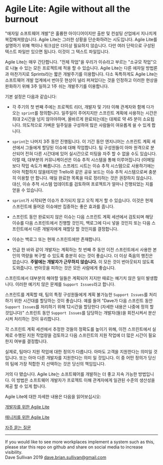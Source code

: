 # Agile Lite: Agile without all the burnout

"애자일 소프트웨어 개발"은 훌륭한 아이디어이지만 출판 및 컨설팅 산업에서 지나치게 복잡해져왔습니다. Agile Lite는 그러한 상황을 단순화하려는 시도입니다. Agile Lite를 설명하기 위해 책이나 워크샵은 더이상 필요하지 않습니다. 다만 여러 단락으로 구성된 텍스트 파일만 있으면 됩니다. 이것이 그 텍스트 파일입니다.

Agile Lite는 매우 간단합니다. "전체 작업"을 우리가 이슈라고 부르는 "소규모 작업"으로 나눌 수 있는 모든 프로젝트에 적용 할 수 있습니다. Agile Lite는 다른 에자일 방법론과 마찬가지로 Sprints라는 짧은 개발주기를 이용합니다. 다소 독특하게도 Agile Lite는 소프트웨어 개발 업계에서 번아웃 현상이 널리 퍼져있다는 것을 인정하고 이러한 현상을 완화하기 위해 3주 일하고 1주 쉬는 개발주기를 이용합니다.

기본 설정은 다음과 같습니다:

* 각 주기의 첫 번째 주에는 프로젝트 리더, 개발자 및 기타 이해 관계자와 함께 다가오는 `sprint`를 정의합니다. 일주일이 주어지지만 스프린트 계획에 사용하는 시간은 최대 2시간을 넘지 않아야하며, 올바르게 완료되는데는 대체로 약 45 분이 소요됩니다. 의도적으로 가벼운 일주일을 구성하여 많은 사람들이 여유롭게 쉴 수 있게 합니다.

* `sprint`는 나머지 3주 동안 진행됩니다. 이 기간 동안 엔지니어는 스프린트 계획 세션에서 그들에게 할당된 이슈에 대해 작업합니다. 팀 구성원들이 아마 원격으로 분산되어 전혀 다른 시간대에 있어 실시간으로 미팅을 자주 할 수 없을 수도 있습니다. 이럴 때, 대부분의 커뮤니케이션은 이슈 추적 시스템을 통해 이루어집니다 (이메일보다 작업 속도가 빠릅니다). 스프레드 시트는 이슈 추적 시스템으로 사용하기에는 아마 적합하지 않을테지만 Trello와 같은 공유 보드는 이슈 추적 시스템으로써 충분히 이용할 만 합니다. 매일 완료한 목록을 따로 정리하는 것은 권장하지 않습니다. 대신, 이슈 추적 시스템 업데이트를 검토하여 프로젝트가 얼마나 진행되었는 지를 얻을 수 있습니다.

* `sprint`가 시작되면 이슈가 추가되지 않고 오직 제거 할 수 있습니다. 이것은 현재 스프린트에 들어온 이슈에만 집중하는 좋은 효과를 줍니다.

* 스프린트 동안 완료되지 않은 이슈는 다음 스프린트 계획 세션에서 검토되며 해당 이슈를 다음 스프린트에서 진행할 것인지, 백로그에 다시 넣을 것인지 또는 다음 스프린트에서 다른 개발자에게 재할당 할 것인지를 결정합니다.

* 이슈는 백로그 또는 현재 스프린트에만 존재합니다.

* 언급 한 바와 같이 개발자는 계획하는 첫 번째 주 동안 이전 스프린트에서 사용한 본인의 역량을 복구할 수 있도록 충분히 쉬는 것이 좋습니다. 더 이상 죽음의 행진은 없습니다. **주말에는 개발자가 근무하지 않습니다.** 이 모든 것이 번아웃되지 않도록 도와줍니다. 번아웃을 피하는 것은 모든 사람에게 좋습니다.

스프린트에서 대부분의 해야할 일들은 계획되어 지지만 때로는 예기치 않은 일이 발생합니다. 이러한 예기치 않은 문제를 `Support Issues`라고 합니다.

스프린트를 계획할 때, 팀의 특정 구성원들에게 계획 불가능한 `Support Issues`를 처리하기 위한 시간대를 할당하는 것이 좋습니다. 예를 들어 "Dave가 다음 스프린트 동안 `Support Issues`를 처리하기 위해 12시간을 할당한다 (자세한 내용은 나중에 정의 할 것입니다)" 스프린트 동안 `Support Issues`를 담당하는 개발자(들)을 회전시켜서 분산시켜 처리하는 것이 유리합니다.

각 스프린트 계획 세션에서 추정한 것들의 정확도를 높이기 위해, 이전 스프린트에서 실제로 수행된 지원 작업량을 검토하고 다음 스프린트의 지원 작업에 더 많은 시간이 필요한지 여부를 결정합니다.

실제로, 팀마다 지원 작업에 대한 정의가 다릅니다. 아마도 고객을 지원한다는 의미일 것입니다. 또는 아마 다른 개발자를 지원한다는 의미 일 것입니다. 이 중 어떤 정의가 당신의 팀에 가장 적합한 지 선택하는 것은 당신의 책임입니다.

거의 다 됐습니다. Agile Lite는 소프트웨어를 개발하는 더 좋고 지속 가능한 방법입니다. 이 방법은 소프트웨어 개발자가 프로젝트 이해 관계자에게 일관된 수준의 생산성을 제공 할 수 있게 합니다.

Agile Lite에 대한 자세한 내용은 다음을 읽어보십시오:

[개발자를 위한 Agile Lite](agile_lite_for_developers.md)

[매니저를 위한 Agile Lite](agile_lite_for_managers.md)

[자주 묻는 질문](faq.md)


---
If you would like to see more workplaces implement a system such as this, please star this repo on github and share on social media to increase visibility.  
Dave Sullivan 2019 dave.brian.sullivan@gmail.com
